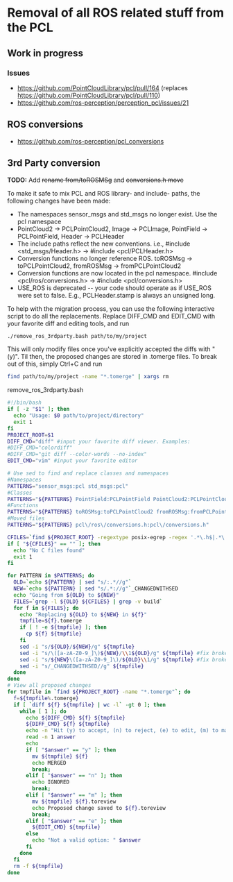 # Removal of all ROS related stuff from the PCL
## Work in progress
### Issues
* https://github.com/PointCloudLibrary/pcl/pull/164 (replaces https://github.com/PointCloudLibrary/pcl/pull/110)
* https://github.com/ros-perception/perception_pcl/issues/21

## ROS conversions
* https://github.com/ros-perception/pcl_conversions

## 3rd Party conversion
__TODO:__ Add ~~rename from/toROSMSg~~ and ~~conversions.h move~~

To make it safe to mix PCL and ROS library- and include- paths, the following changes have been made:

* The namespaces sensor_msgs and std_msgs no longer exist. Use the pcl namespace
* PointCloud2 -> PCLPointCloud2, Image -> PCLImage, PointField -> PCLPointField, Header -> PCLHeader
* The include paths reflect the new conventions. i.e., #include <std_msgs/Header.h> -> #include <pcl/PCLHeader.h>
* Conversion functions no longer reference ROS. toROSMsg -> toPCLPointCloud2, fromROSMsg -> fromPCLPointCloud2
* Conversion functions are now located in the pcl namespace. #include <pcl/ros/conversions.h> -> #include <pcl/conversions.h>
* USE_ROS is deprecated -- your code should operate as if USE_ROS were set to false. E.g., PCLHeader.stamp is always an unsigned long.

To help with the migration process, you can use the following interactive script to do all the replacements. Replace DIFF_CMD and EDIT_CMD with your favorite diff and editing tools, and run

```bash
./remove_ros_3rdparty.bash path/to/my/project
```

This will only modify files once you've explicitly accepted the diffs with "(y)". Til then, the proposed changes are stored in .tomerge files. To break out of this, simply Ctrl+C and run

```bash
find path/to/my/project -name "*.tomerge" | xargs rm
```

remove_ros_3rdparty.bash

```bash
#!/bin/bash
if [ -z "$1" ]; then
  echo "Usage: $0 path/to/project/directory"
  exit 1
fi
PROJECT_ROOT=$1
DIFF_CMD="diff" #input your favorite diff viewer. Examples:
#DIFF_CMD="colordiff" 
#DIFF_CMD="git diff --color-words --no-index"
EDIT_CMD="vim" #input your favorite editor

# Use sed to find and replace classes and namespaces
#Namespaces
PATTERNS="sensor_msgs:pcl std_msgs:pcl"
#Classes
PATTERNS="${PATTERNS} PointField:PCLPointField PointCloud2:PCLPointCloud2 Image:PCLImage Header:PCLHeader"
#Functions
PATTERNS="${PATTERNS} toROSMsg:toPCLPointCloud2 fromROSMsg:fromPCLPointCloud2"
#Moved files
PATTERNS="${PATTERNS} pcl\/ros\/conversions.h:pcl\/conversions.h"

CFILES=`find ${PROJECT_ROOT} -regextype posix-egrep -regex '.*\.h$|.*\.hpp$|.*\.c$|.*\.cpp$'`
if [ "${CFILES}" == "" ]; then
  echo "No C files found"
  exit 1
fi

for PATTERN in $PATTERNS; do
  OLD=`echo ${PATTERN} | sed "s/:.*//g"`
  NEW=`echo ${PATTERN} | sed "s/.*://g"`_CHANGEDWITHSED
  echo "Going from ${OLD} to ${NEW}"
  FILES=`grep -l ${OLD} ${CFILES} | grep -v build`
  for f in ${FILES}; do
    echo "Replacing ${OLD} to ${NEW} in ${f}"
    tmpfile=${f}.tomerge
    if [ ! -e ${tmpfile} ]; then
      cp ${f} ${tmpfile}
    fi
    sed -i "s/${OLD}/${NEW}/g" ${tmpfile}
    sed -i "s/\([a-zA-Z0-9_]\)${NEW}/\\1${OLD}/g" ${tmpfile} #fix broken prefixes
    sed -i "s/${NEW}\([a-zA-Z0-9_]\)/${OLD}\\1/g" ${tmpfile} #fix broken suffixes
    sed -i "s/_CHANGEDWITHSED//g" ${tmpfile}
  done
done
# View all proposed changes
for tmpfile in `find ${PROJECT_ROOT} -name "*.tomerge"`; do
  f=${tmpfile%.tomerge}
  if [ `diff ${f} ${tmpfile} | wc -l` -gt 0 ]; then
    while [ 1 ]; do
      echo ${DIFF_CMD} ${f} ${tmpfile}
      ${DIFF_CMD} ${f} ${tmpfile}
      echo -n "Hit (y) to accept, (n) to reject, (e) to edit, (m) to mark for later: "
      read -n 1 answer
      echo
      if [ "$answer" == "y" ]; then
        mv ${tmpfile} ${f}
        echo MERGED
        break;
      elif [ "$answer" == "n" ]; then
        echo IGNORED
        break;
      elif [ "$answer" == "m" ]; then
        mv ${tmpfile} ${f}.toreview
        echo Proposed change saved to ${f}.toreview
        break;
      elif [ "$answer" == "e" ]; then
        ${EDIT_CMD} ${tmpfile}
      else
        echo "Not a valid option: " $answer
      fi
    done
  fi
  rm -f ${tmpfile}
done
```